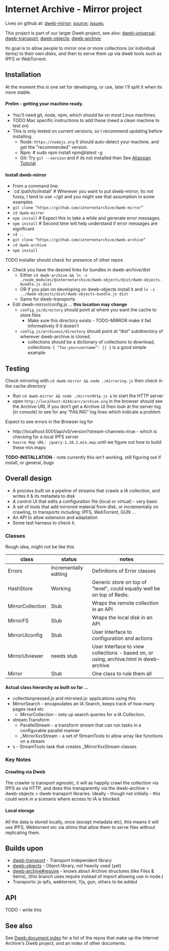 # Internet Archive - Mirror project

Lives on github at:
[dweb-mirror](https://github.com/internetarchive/dweb-mirror);
[source](https://github.com/internetarchive/dweb-mirror);
[issues](https://github.com/internetarchive/dweb-mirror/issues);

This project is part of our larger Dweb project, see also: 
[dweb-universal](https://github.com/internetarchive/dweb-universal);
[dweb-transport](https://github.com/internetarchive/dweb-transport);
[dweb-objects](https://github.com/internetarchive/dweb-objects);
[dweb-archive](https://github.com/internetarchive/dweb-archive);


Its goal is to allow people to mirror one or more collections (or individual items) 
to their own disks, and then to serve them up via dweb tools such as IPFS or WebTorrent.

## Installation
 
At the moment this is one set for developing, or use, later I'll split it when its more stable.

#### Prelim - getting your machine ready.
* You'll need git, node, npm, which should be on most Linux machines.
* TODO Mac specific instructions to add these (need a clean machine to test on)
* This is only tested on current versions, so I recommend updating before installing.
  * Node: `https://nodejs.org` It should auto-detect your machine, and get the "recommended" version.
  * Npm: # sudo npm install npm@latest -g
  * Git: Try `git --version` and if its not installed then See [Atlassian Tutorial](https://www.atlassian.com/git/tutorials/install-git)

#### Install dweb-mirror
* From a command line:
* `cd /path/to/install' # Wherever you want to put dweb-mirror, its not fussy, I tend to use ~/git and you might see that assumption in some examples.
* `git clone “https://github.com/internetarchive/dweb-mirror”`
* `cd dweb-mirror`
* `npm install` # Expect this to take a while and generate error messages. 
* `npm install` # Second time will help understand if error messages are significant
* `cd ..`
* `git clone “https://github.com/internetarchive/dweb-archive”`
* `cd dweb-archive`
* `npm install`

TODO installer should check for presence of other repos


* Check you have the desired links for bundles in dweb-archive/dist
  * Either `cd dweb-archive && ln -s ./node_modules/@internetarchive/dweb-objects/dist/dweb-objects-bundle.js dist`
  * OR if you plan on developing on dweb-objects install it and `ln -s ../dweb-objects/dist/dweb-objects-bundle.js dist` 
  * Same for dweb-transports 
* Edit dweb-mirror/config.js … **this location may change**
  * `config.js/directory`  should point at where you want the cache to store files 
    * Make sure this directory exists - TODO-MIRROR make it fail informatively if it doesn’t 
  * `config.js/archiveui/directory` should point at “dist” subdirectory of wherever dweb-archive is cloned.
    * collections should be a dictionary of collections to download,  collections: `{ “fav-yourusername”: {} }` is a good simple example

## Testing
Check mirroring with `cd dweb-mirror && node ./mirroring.js` then check in the cache directory

* Run `cd dweb-mirror && node ./mirrorHttp.js &` to start the HTTP server
* open `http://localhost:4244/arc/archive.org` in the browser should see the Archive URL
If you don’t get a Archive UI then look at the server log (in console) to see for any “FAILING” log lines which indicate a problem

Expect to see errors in the Browser log for 
* http://localhost:5001/api/v0/version?stream-channels=true  - which is checking for a local IPFS server
* `Source Map URL: jquery-1.10.2.min.map` until we figure out how to build these min.maps 

**TODO-INSTALLATION** - note currently this isn't working, still figuring out if install, or general, bugs

## Overall design

* A process built on a pipeline of streams that crawls a IA collection, and writes it & its metadata to disk 
* A control UI that edits a configuration file (local or virtual) - very basic
* A set of tools that add mirrored material from disk, or incrementally on crawling, to transports including: IPFS, WebTorrent, GUN ...
* An API to allow extension and adaptation
* Some test harness to check it.

### Classes
Rough idea, might not be like this

class|status|notes
-----|-----|---
Errors|Incrementally editing|Definitions of Error classes
HashStore|Working|Generic store on top of "level", could equally well be on top of Redis.
MirrorCollection|Stub|Wraps the remote collection in an API
MirrorFS|Stub|Wraps the local disk in an API
MirrorUIconfig|Stub|User Interface to configuration and actions
MirrorUIviewer|needs stub|User Interface to view collections - based on, or using, archive.html in dweb-archive
Mirror|Stub|One class to rule them all

#### Actual class hierarchy as built so far ...

* collectionpressed.js and mirrored.js: applications using this
* MirrorSearch - encapsulates an IA Search, keeps track of how many pages read etc
    * MirrorCollection - sets up search queries for a IA Collection, 
* stream.Transform
    * ParallelStream - a transform stream that can run tasks in a configurable parallel manner
    * _MirrorXxxStream - a set of StreamTools to allow array like functions on a stream    
* s - StreamTools task that creates _MirrorXxxStream classes

### Key Notes
#### Crawling via Dweb
The crawler is transport agnostic, it will as happily crawl the collection via IPFS as via HTTP, and does this transparently 
via the dweb-archive > dweb-objects > dweb-transport libraries. 
Ideally - though not initially - this could work in a scenario where access to IA is blocked. 

#### Local storage
All the data is stored locally, once (except metadata etc), 
this means it will use IPFS, Webtorrent etc via shims that allow them to serve files without replicating them.

## Builds upon
* [dweb-transport](https://github.com/internetarchive/dweb-transport) - Transport independent library
* [dweb-objects](https://github.com/internetarchive/dweb-objects) - Object library, not heavily used (yet)
* [dweb-archive#require](https://github.com/internetarchive/dweb-archive#require) - knows about Archive structures (like Files & Items), (this branch uses require instead of import allowing use in node.)
* Transports: js-ipfs, webtorrent, Yjs, gun, others to be added

## API
TODO - write this

## See also
See [Dweb document index](https://github.com/internetarchive/dweb-transports/blob/master/DOCUMENTINDEX.md) for a list of the repos that make up the Internet Archive's Dweb project, and an index of other documents. 



